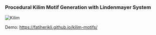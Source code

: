 ### Procedural Kilim Motif Generation with Lindenmayer System

![Kilim](http://gifyu.com/images/kilimdemo.gif)

Demo: https://fatiherikli.github.io/kilim-motifs/


